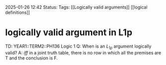 2025-01-26 12:42
Status: 
Tags: [[Logically valid arguments]] [[logical definitions]]
# logically valid argument in L1p

TD: YEAR1::TERM2::PH136 Logic 1
Q: When is an $L_{1p}$ argument logically valid?
A: _iff_ in a joint truth table, there is no row in which all the premises are T and the conclusion is F.